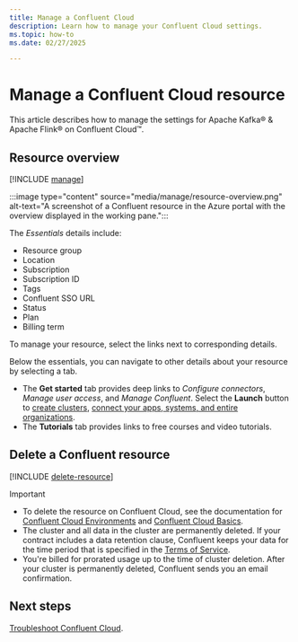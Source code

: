 ```yaml
---
title: Manage a Confluent Cloud
description: Learn how to manage your Confluent Cloud settings.
ms.topic: how-to
ms.date: 02/27/2025

---
```


# Manage a Confluent Cloud resource

This article describes how to manage the settings for Apache Kafka® & Apache Flink® on Confluent Cloud™.

## Resource overview 

[!INCLUDE [manage](../includes/manage.md)]


:::image type="content" source="media/manage/resource-overview.png" alt-text="A screenshot of a Confluent resource in the Azure portal with the overview displayed in the working pane.":::

The *Essentials* details include:

- Resource group
- Location
- Subscription
- Subscription ID
- Tags
- Confluent SSO URL
- Status
- Plan
- Billing term

To manage your resource, select the links next to corresponding details.

Below the essentials, you can navigate to other details about your resource by selecting a tab.

- The **Get started** tab provides deep links to *Configure connectors*, *Manage user access*, and *Manage Confluent*. 
    Select the **Launch** button to [create clusters](https://docs.confluent.io/cloud/current/clusters/create-cluster.html), [connect your apps, systems, and entire organizations](https://docs.confluent.io/cloud/current/connectors/index.html#). 
- The **Tutorials** tab provides links to free courses and video tutorials.

## Delete a Confluent resource

[!INCLUDE [delete-resource](../includes/delete-resource.md)]

> [!IMPORTANT]
>
> - To delete the resource on Confluent Cloud, see the documentation for [Confluent Cloud Environments](https://docs.confluent.io/current/cloud/using/environments.html) and [Confluent Cloud Basics](https://docs.confluent.io/current/cloud/using/cloud-basics.html).
> - The cluster and all data in the cluster are permanently deleted. If your contract includes a data retention clause, Confluent keeps your data for the time period that is specified in the [Terms of Service](https://www.confluent.io/confluent-cloud-tos).
> - You're billed for prorated usage up to the time of cluster deletion. After your cluster is permanently deleted, Confluent sends you an email confirmation.

## Next steps

[Troubleshoot Confluent Cloud](troubleshoot.md).
